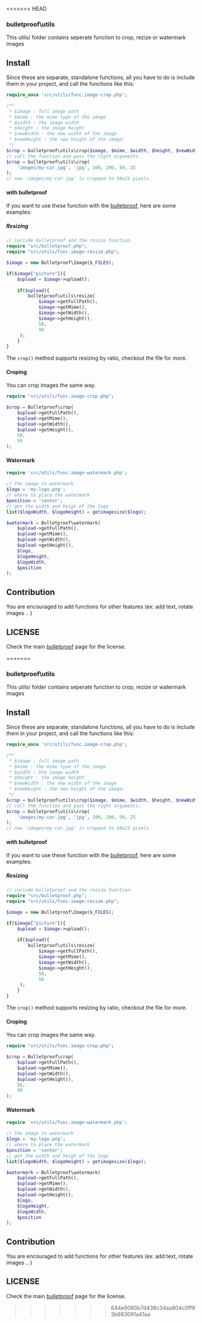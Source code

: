 <<<<<<< HEAD
### bulletproof\utils 

This utils/ folder contains seperate function to crop, rezize or watermark images

Install
-----
Since these are separate, standalone functions, all you have to do is 
include them in your project, and call the functions like this: 

```php 
require_once 'src/utils/func.image-crop.php';

/**
 * $image : full image path
 * $mime : the mime type of the image
 * $width : the image width
 * $height : the image height
 * $newWidth : the new width of the image
 * $newHeight : the new height of the image:
 */
$crop = bulletproof\utils\crop($image, $mime, $width, $height, $newWidth, $newHeight); 
// call the function and pass the right arguments. 
$crop = bulletproof\utils\crop( 
	'images/my-car.jpg', 'jpg', 100, 200, 50, 25
); 
// now 'images/my-car.jpg' is cropped to 50x25 pixels.
```

#### with bulletproof

If you want to use these function with the [bulletproof][bulletproof], here are some examples: 

##### Resizing
```php 
// include bulletproof and the resize function.
require "src/bulletproof.php";
require "src/utils/func.image-resize.php";

$image = new Bulletproof\Image($_FILES);

if($image["picture"]){
	$upload = $image->upload();
	
	if($upload){
		bulletproof\utils\resize(
			$image->getFullPath(), 
			$image->getMime(),
			$image->getWidth(),
			$image->getHeight(),
			50,
			50
	 );
	}
}
```
The `crop()` method supports resizing by ratio, checkout the file for more. 

#### Croping
You can crop images the same way.
```php 
require "src/utils/func.image-crop.php";

$crop = Bulletproof\crop(
	$upload->getFullPath(), 
	$upload->getMime(),
	$upload->getWidth(),
	$upload->getHeight(),
	50,
	50
);

```
#### Watermark
```php 
require 'src/utils/func.image-watermark.php';

// the image to watermark
$logo = 'my-logo.png'; 
// where to place the watermark
$position = 'center'; 
// get the width and heigh of the logo
list($logoWidth, $logoHeight) = getimagesize($logo);

$watermark = Bulletproof\watermark(
	$upload->getFullPath(), 
	$upload->getMime(),
	$upload->getWidth(),
	$upload->getHeight(),
	$logo, 
	$logoHeight, 
	$logoWidth, 
	$position		
);
```

Contribution 
----- 

You are encouraged to add functions for other features (ex: add text, rotate images .. ) 

LICENSE 
----- 
Check the main [bulletproof][bulletproof] page for the license. 


[bulletproof]: http://github.com/samayo/bulletproof
=======
### bulletproof\utils 

This utils/ folder contains seperate function to crop, rezize or watermark images

Install
-----
Since these are separate, standalone functions, all you have to do is 
include them in your project, and call the functions like this: 

```php 
require_once 'src/utils/func.image-crop.php';

/**
 * $image : full image path
 * $mime : the mime type of the image
 * $width : the image width
 * $height : the image height
 * $newWidth : the new width of the image
 * $newHeight : the new height of the image:
 */
$crop = bulletproof\utils\crop($image, $mime, $width, $height, $newWidth, $newHeight); 
// call the function and pass the right arguments. 
$crop = bulletproof\utils\crop( 
	'images/my-car.jpg', 'jpg', 100, 200, 50, 25
); 
// now 'images/my-car.jpg' is cropped to 50x25 pixels.
```

#### with bulletproof

If you want to use these function with the [bulletproof][bulletproof], here are some examples: 

##### Resizing
```php 
// include bulletproof and the resize function.
require "src/bulletproof.php";
require "src/utils/func.image-resize.php";

$image = new Bulletproof\Image($_FILES);

if($image["picture"]){
	$upload = $image->upload();
	
	if($upload){
		bulletproof\utils\resize(
			$image->getFullPath(), 
			$image->getMime(),
			$image->getWidth(),
			$image->getHeight(),
			50,
			50
	 );
	}
}
```
The `crop()` method supports resizing by ratio, checkout the file for more. 

#### Croping
You can crop images the same way.
```php 
require "src/utils/func.image-crop.php";

$crop = Bulletproof\crop(
	$upload->getFullPath(), 
	$upload->getMime(),
	$upload->getWidth(),
	$upload->getHeight(),
	50,
	50
);

```
#### Watermark
```php 
require 'src/utils/func.image-watermark.php';

// the image to watermark
$logo = 'my-logo.png'; 
// where to place the watermark
$position = 'center'; 
// get the width and heigh of the logo
list($logoWidth, $logoHeight) = getimagesize($logo);

$watermark = Bulletproof\watermark(
	$upload->getFullPath(), 
	$upload->getMime(),
	$upload->getWidth(),
	$upload->getHeight(),
	$logo, 
	$logoHeight, 
	$logoWidth, 
	$position		
);
```

Contribution 
----- 

You are encouraged to add functions for other features (ex: add text, rotate images .. ) 

LICENSE 
----- 
Check the main [bulletproof][bulletproof] page for the license. 


[bulletproof]: http://github.com/samayo/bulletproof
>>>>>>> 644e9060b7d438c34aa904c0ff93b683091a41aa
